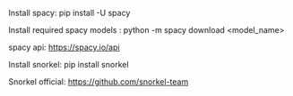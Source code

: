 Install spacy:
    pip install -U spacy

Install required spacy models :
    python -m spacy download <model_name>

spacy api:
    https://spacy.io/api

Install snorkel:
    pip install snorkel

Snorkel official: 
    https://github.com/snorkel-team
